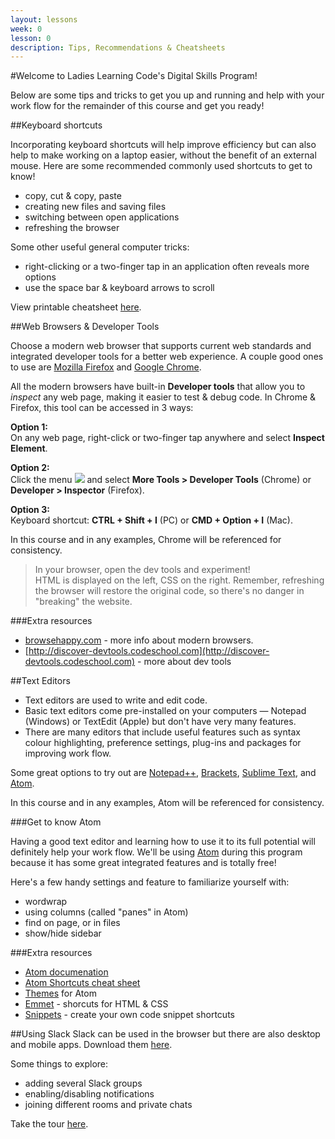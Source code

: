 ```yaml
---
layout: lessons
week: 0
lesson: 0
description: Tips, Recommendations & Cheatsheets
---
```



#Welcome to Ladies Learning Code's Digital Skills Program!

Below are some tips and tricks to get you up and running and help with your work flow for the remainder of this course and get you ready!

##Keyboard shortcuts

Incorporating keyboard shortcuts will help improve efficiency but can also help to make working on a laptop easier, without the benefit of an external mouse. Here are some recommended commonly used shortcuts to get to know!

* copy, cut & copy, paste
* creating new files and saving files
* switching between open applications
* refreshing the browser

Some other useful general computer tricks:

* right-clicking or a two-finger tap in an application often reveals more options
* use the space bar & keyboard arrows to scroll

View printable cheatsheet [here](../../assets/keyboard-shortcuts.pdf).


##Web Browsers & Developer Tools

Choose a modern web browser that supports current web standards and integrated developer tools for a better web experience. A couple good ones to use are [Mozilla Firefox](https://www.mozilla.org/en-US/firefox/new/) and [Google Chrome](https://www.google.com/intl/en-CA/chrome/browser/).

All the modern browsers have built-in **Developer tools** that allow you to *inspect* any web page, making it easier to test & debug code. In Chrome & Firefox, this tool can be accessed in 3 ways:

**Option 1:**  
On any web page, right-click or two-finger tap anywhere and select **Inspect Element**.  

**Option 2:**  
Click the menu <span class="menu-icon">![](../../assets/img/menu-icon.png)</span> and select **More Tools > Developer Tools** (Chrome) or **Developer > Inspector** (Firefox).

**Option 3:**  
Keyboard shortcut: **CTRL + Shift + I** (PC) or **CMD + Option + I** (Mac).

In this course and in any examples, Chrome will be referenced for consistency.

> In your browser, open the dev tools and experiment!  
> HTML is displayed on the left, CSS on the right. Remember, refreshing the browser will restore the original code, so there's no danger in "breaking" the website.


###Extra resources
  
* [browsehappy.com](http://browsehappy.com) - more info about modern browsers. 
* [http://discover-devtools.codeschool.com](http://discover-devtools.codeschool.com) - more about dev tools

##Text Editors

* Text editors are used to write and edit code.
* Basic text editors come pre-installed on your computers &mdash; Notepad (Windows) or TextEdit (Apple) but don't have very many features.
* There are many editors that include useful features such as syntax colour highlighting, preference settings, plug-ins and packages for improving work flow.

Some great options to try out are [Notepad++](http://notepad-plus-plus.org/), [Brackets](http://brackets.io), [Sublime Text](http://www.sublimetext.com/), and [Atom](https://atom.io/).

In this course and in any examples, Atom will be referenced for consistency.

###Get to know Atom

Having a good text editor and learning how to use it to its full potential will definitely help your work flow.  We'll be using [Atom](http://atom.io) during this program because it has some great integrated features and is totally free!


Here's a few handy settings and feature to familiarize yourself with:

- wordwrap 
- using columns (called "panes" in Atom)
- find on page, or in files
- show/hide sidebar

###Extra resources
* [Atom documenation](https://atom.io/docs)
* [Atom Shortcuts cheat sheet](https://bugsnag.com/blog/atom-editor-cheat-sheet)
* [Themes](https://atom.io/themes) for Atom
* [Emmet](http://emmet.io/download/) - shorcuts for HTML & CSS
* [Snippets](https://github.com/atom/snippets) - create your own code snippet shortcuts


<!-- ##References

- [Stack Overflow](http://stackoverflow.com)
- [Mozilla Developer Network](https://developer.mozilla.org/en-US/docs/Web)
- [caniuse.com](http://caniuse.com)
- [HTML5Doctor](http://html5doctor.com) -->

##Using Slack 
Slack can be used in the browser but there are also desktop and mobile apps. Download them [here](https://slack.com/apps).

Some things to explore:

- adding several Slack groups
- enabling/disabling notifications
- joining different rooms and private chats

Take the tour [here](https://slack.com/is).



